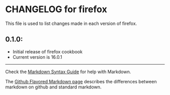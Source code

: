 # CHANGELOG for firefox

This file is used to list changes made in each version of firefox.

## 0.1.0:

* Initial release of firefox cookbook
* Current version is 16.0.1

- - - 
Check the [Markdown Syntax Guide](http://daringfireball.net/projects/markdown/syntax) for help with Markdown.

The [Github Flavored Markdown page](http://github.github.com/github-flavored-markdown/) describes the differences between markdown on github and standard markdown.
